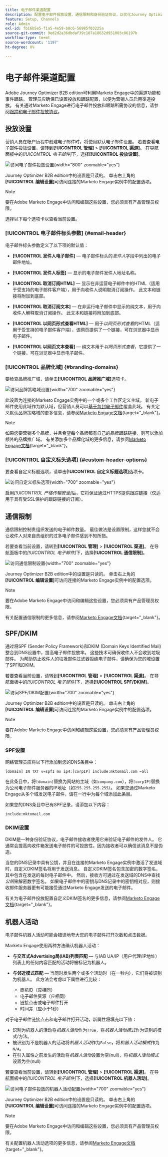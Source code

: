 ```yaml
---
title: 电子邮件渠道配置
description: 配置电子邮件投放设置、通信限制和身份验证协议，以优化Journey Optimizer B2B edition中的投放能力。
feature: Setup, Channels
role: Admin
exl-id: fb16b5e5-f1a5-4e59-b8c6-56985f03225a
source-git-commit: 9ed2d2a36dbdaf39c107a18632d951003c86197b
workflow-type: tm+mt
source-wordcount: '1197'
ht-degree: 0%

---
```


# 电子邮件渠道配置

Adobe Journey Optimizer B2B edition可利用Marketo Engage中的渠道功能和事件跟踪。 管理员应确保已设置投放和跟踪配置，以便为营销人员启用渠道投放。 有关通过Marketo Engage进行电子邮件投放和跟踪所需协议的信息，请参阅[跟踪和电子邮件投放协议](../start/email-protocols.md)。

## 投放设置

营销人员在帐户历程中创建电子邮件时，将使用默认电子邮件设置。 若要查看电子邮件投放设置，请转到&#x200B;**[!UICONTROL 管理]** > **[!UICONTROL 渠道]**。 在导航面板中的&#x200B;_[!UICONTROL 电子邮件]_&#x200B;下，选择&#x200B;**[!UICONTROL 投放设置]**。

![访问电子邮件投放设置](./assets/config-email-delivery-email-header.png){width="800" zoomable="yes"}

Journey Optimizer B2B edition中的设置是只读的。 单击右上角的&#x200B;**[!UICONTROL 编辑设置]**&#x200B;可访问连接的Marketo Engage实例中的配置选项。

>[!NOTE]
>
>要在Adobe Marketo Engage中访问和编辑这些设置，您必须具有产品管理员权限。

选择以下每个选项卡以查看当前设置。

### [!UICONTROL 电子邮件标头参数] {#email-header}

电子邮件标头参数定义了以下项的默认值：

* **[!UICONTROL 发件人电子邮件]** — 电子邮件标头的&#x200B;_发件人_&#x200B;字段中列出的电子邮件地址。

* **[!UICONTROL 发件人标签]** — 显示的电子邮件发件人地址名称。

* **[!UICONTROL 取消订阅HTML]** — 显示在非运营电子邮件中的HTML（适用于受支持的电子邮件客户端），用于向收件人说明取消订阅操作。 此文本和链接将附加到底部。

* **[!UICONTROL 取消订阅文本]** — 在非运行电子邮件中显示的纯文本，用于向收件人解释取消订阅操作。 此文本和链接将附加到底部。

* **[!UICONTROL 以网页形式查看HTML]** — 用于&#x200B;_以网页形式查看_&#x200B;的HTML（适用于受支持的电子邮件客户端），该网页提供了一个链接，可在浏览器中显示电子邮件。

* **[!UICONTROL 以网页文本查看]** — 纯文本用于&#x200B;_以网页形式查看_，它提供了一个链接，可在浏览器中显示电子邮件。

### [!UICONTROL 品牌化域] {#branding-domains}

要检查品牌推广域，请单击&#x200B;**[!UICONTROL 品牌推广域]**&#x200B;选项卡。

![访问品牌策略域设置](./assets/config-email-delivery-branding-domains.png){width="700" zoomable="yes"}

此设置为连接的Marketo Engage实例中的一个或多个工作区定义主域。 新电子邮件使用此域作为默认域，但营销人员可以[基于每封电子邮件](../content/add-email.md#define-the-email-settings)覆盖此域。 有关定义默认品牌策略域的更多信息，请参阅[Marketo Engage文档](https://experienceleague.adobe.com/zh-hans/docs/marketo/using/product-docs/administration/email-setup/add-multiple-branding-domains/edit-your-default-branding-domain){target="_blank"}。

>[!NOTE]
>
>如果您要营销多个品牌，并且希望每个品牌都有自己的品牌跟踪链接，则可以添加额外的品牌推广域。 有关添加多个品牌化域的更多信息，请参阅[Marketo Engage文档](https://experienceleague.adobe.com/zh-hans/docs/marketo/using/product-docs/administration/email-setup/add-multiple-branding-domains/add-an-additional-branding-domain){target="_blank"}。

### [!UICONTROL 自定义标头选项] {#custom-header-options}

要查看自定义标题选项，请单击&#x200B;**[!UICONTROL 自定义标题选项]**&#x200B;选项卡。

![访问自定义标头选项](./assets/config-email-delivery-custom-header.png){width="700" zoomable="yes"}

启用&#x200B;_[!UICONTROL 严格传输安全]_&#x200B;后，它将保证通过HTTPS提供跟踪链接（仅适用于具有受SSL保护的跟踪链接的订阅）。

## 通信限制

通信限制控制贵组织发送的电子邮件数量。 最佳做法是设置限制，这样您就不会让收件人对来自贵组织的过多电子邮件感到不知所措。

若要查看当前设置，请转到&#x200B;**[!UICONTROL 管理]** > **[!UICONTROL 渠道]**。 在导航面板中的&#x200B;_[!UICONTROL 电子邮件]_&#x200B;下，选择&#x200B;**[!UICONTROL 通信限制]**。

![访问通信限制设置](./assets/config-email-communication-limits.png){width="700" zoomable="yes"}

Journey Optimizer B2B edition中的设置是只读的。 单击右上角的&#x200B;**[!UICONTROL 编辑设置]**&#x200B;可访问连接的Marketo Engage实例中的配置选项。

>[!NOTE]
>
>要在Adobe Marketo Engage中访问和编辑这些设置，您必须具有产品管理员权限。

有关配置通信限制的更多信息，请参阅[Marketo Engage文档](https://experienceleague.adobe.com/zh-hans/docs/marketo/using/product-docs/administration/email-setup/enable-communication-limits){target="_blank"}。

## SPF/DKIM

通过将SPF (Sender Policy Framework)和DKIM (Domain Keys Identified Mail)整合到DNS设置中，提高电子邮件投放率。 这些技术可确保收件人不会收到垃圾邮件。 为帮助防止收件人的垃圾邮件过滤器拒绝电子邮件，请确保为您的域设置了SPF和DKIM。

若要查看当前设置，请转到&#x200B;**[!UICONTROL 管理]** > **[!UICONTROL 渠道]**。 在导航面板中的&#x200B;_[!UICONTROL 电子邮件]_&#x200B;下，选择&#x200B;**[!UICONTROL SPF/DKIM]**。

![访问SPF/DKIM配置](./assets/config-email-spf-dkim.png){width="700" zoomable="yes"}

Journey Optimizer B2B edition中的设置是只读的。 单击右上角的&#x200B;**[!UICONTROL 编辑设置]**&#x200B;可访问连接的Marketo Engage实例中的配置选项。

>[!NOTE]
>
>要在Adobe Marketo Engage中访问和编辑这些设置，您必须具有产品管理员权限。

### SPF设置

网络管理员应将以下行添加到您的DNS条目中：

`[domain] IN TXT v=spf1 mx ip4:[corpIP] include:mktomail.com ~all`

在此条目中，将`[domain]`替换为网站的主域（如`company.com`），将`[corpIP]`替换为公司电子邮件服务器的IP地址（如`255.255.255.255`）。 如果您通过Marketo Engage从多个域发送电子邮件，请在一行中为每个域添加此条目。

如果您的DNS条目中已有SPF记录，请添加以下内容：

`include:mktomail.com`

### DKIM设置

DKIM是一种身份验证协议，电子邮件接收者使用它来验证电子邮件的发件人。 它通常会提高向收件箱发送电子邮件的可投放性，因为接收者可以确信该消息不是伪造。

当您的DNS记录中具有公钥，并且在连接的Marketo Engage实例中激活了发送域时，自定义DKIM签名将用于发送消息。 自定义DKIM签名包含加密的数字签名，其中包含在发送的每封电子邮件中。 然后，接收方可通过在发送域的DNS中查找&#x200B;_公钥_&#x200B;来解密数字签名。 如果电子邮件中的密钥与DNS记录中的密钥相对应，则接收邮件服务器更有可能接受通过Marketo Engage发送的电子邮件。

有关为电子邮件投放配置自定义DKIM签名的更多信息，请参阅[Marketo Engage文档](https://experienceleague.adobe.com/zh-hans/docs/marketo/using/product-docs/email-marketing/deliverability/set-up-a-custom-dkim-signature){target="_blank"}。

## 机器人活动

电子邮件机器人活动可能会错误地夸大您的电子邮件打开次数和点击数据。

Marketo Engage使用两种方法确认机器人活动：

* **与交互式Advertising局(IAB)列表匹配** — 与IAB UA/IP（用户代理/IP地址）列表上的任何内容匹配的活动将被标记为机器人。

* **与邻近模式匹配** — 当同时发生两个或多个活动时（在一秒内），它们将被识别为机器人。 此方法会考虑以下属性进行比较：

   * 商机ID（应相同）
   * 电子邮件资源（应相同）
   * 链接点击或电子邮件打开
   * 时间差（应小于1秒）

对于电子邮件链接点击和电子邮件打开活动，新属性将填充以下值：

* 识别为机器人的活动将&#x200B;_机器人活动_&#x200B;作为`True`，将&#x200B;_机器人活动模式_&#x200B;作为识别的模式/方法。
* 被识别为不是机器人的活动将&#x200B;_机器人活动_&#x200B;作为`False`，将&#x200B;_机器人活动模式_&#x200B;作为`N/A`。
* 在引入属性之前发生的活动将&#x200B;_机器人活动_&#x200B;设置为空(null)，将&#x200B;_机器人活动模式_&#x200B;设置为空(null)

若要查看当前设置，请转到&#x200B;**[!UICONTROL 管理]** > **[!UICONTROL 渠道]**。 在导航面板中的&#x200B;_[!UICONTROL 电子邮件]_&#x200B;下，选择&#x200B;**[!UICONTROL 机器人活动]**。

![访问电子邮件投放的机器人活动配置](./assets/config-email-bot-activity.png){width="700" zoomable="yes"}

Journey Optimizer B2B edition中的设置是只读的。 单击右上角的&#x200B;**[!UICONTROL 编辑设置]**&#x200B;可访问连接的Marketo Engage实例中的配置选项。

>[!NOTE]
>
>要在Adobe Marketo Engage中访问和编辑这些设置，您必须具有产品管理员权限。

有关配置机器人活动选项的更多信息，请参阅[Marketo Engage文档](https://experienceleague.adobe.com/zh-hans/docs/marketo/using/product-docs/administration/email-setup/filtering-email-bot-activity#select-filter-type){target="_blank"}。
